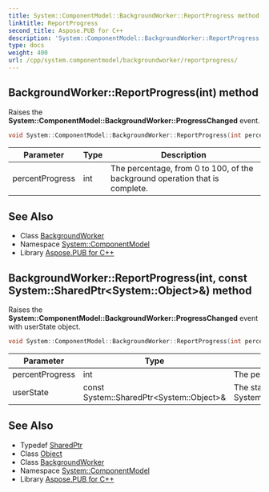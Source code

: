 ```yaml
---
title: System::ComponentModel::BackgroundWorker::ReportProgress method
linktitle: ReportProgress
second_title: Aspose.PUB for C++
description: 'System::ComponentModel::BackgroundWorker::ReportProgress method. Raises the System::ComponentModel::BackgroundWorker::ProgressChanged event in C++.'
type: docs
weight: 400
url: /cpp/system.componentmodel/backgroundworker/reportprogress/
---
```

## BackgroundWorker::ReportProgress(int) method


Raises the **System::ComponentModel::BackgroundWorker::ProgressChanged** event.

```cpp
void System::ComponentModel::BackgroundWorker::ReportProgress(int percentProgress)
```


| Parameter | Type | Description |
| --- | --- | --- |
| percentProgress | int | The percentage, from 0 to 100, of the background operation that is complete. |

## See Also

* Class [BackgroundWorker](../)
* Namespace [System::ComponentModel](../../)
* Library [Aspose.PUB for C++](../../../)
## BackgroundWorker::ReportProgress(int, const System::SharedPtr\<System::Object\>\&) method


Raises the **System::ComponentModel::BackgroundWorker::ProgressChanged** event with userState object.

```cpp
void System::ComponentModel::BackgroundWorker::ReportProgress(int percentProgress, const System::SharedPtr<System::Object> &userState)
```


| Parameter | Type | Description |
| --- | --- | --- |
| percentProgress | int | The percentage, from 0 to 100, of the background operation that is complete. |
| userState | const System::SharedPtr\<System::Object\>\& | The state object passed to System::ComponentModel::BackgroundWorker::RunWorkerAsync(System::Object). |

## See Also

* Typedef [SharedPtr](../../../system/sharedptr/)
* Class [Object](../../../system/object/)
* Class [BackgroundWorker](../)
* Namespace [System::ComponentModel](../../)
* Library [Aspose.PUB for C++](../../../)
